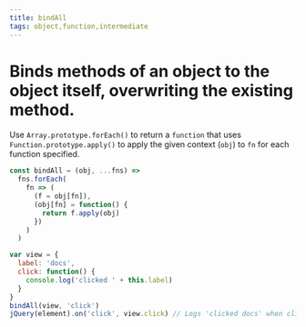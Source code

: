 ```yaml
---
title: bindAll
tags: object,function,intermediate
---
```


# Binds methods of an object to the object itself, overwriting the existing method.

Use `Array.prototype.forEach()` to return a `function` that uses `Function.prototype.apply()` to apply the given context (`obj`) to `fn` for each function specified.

```js
const bindAll = (obj, ...fns) =>
  fns.forEach(
    fn => (
      (f = obj[fn]),
      (obj[fn] = function() {
        return f.apply(obj)
      })
    )
  )
```

```js
var view = {
  label: 'docs',
  click: function() {
    console.log('clicked ' + this.label)
  }
}
bindAll(view, 'click')
jQuery(element).on('click', view.click) // Logs 'clicked docs' when clicked.
```
